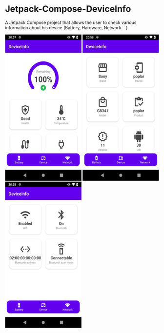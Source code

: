 # Jetpack-Compose-DeviceInfo   
A Jetpack Compose project that allows the user to check various information about his device (Battery, Hardware, Network ...)

<p> 
  <img src="./screenshots/battery_screen.png" width="250" height="480"/>
  <img src="./screenshots/device_screen.png" width="250" height="480"/>
  <img src="./screenshots/network_screen.png" width="250" height="480"/>
</p>
